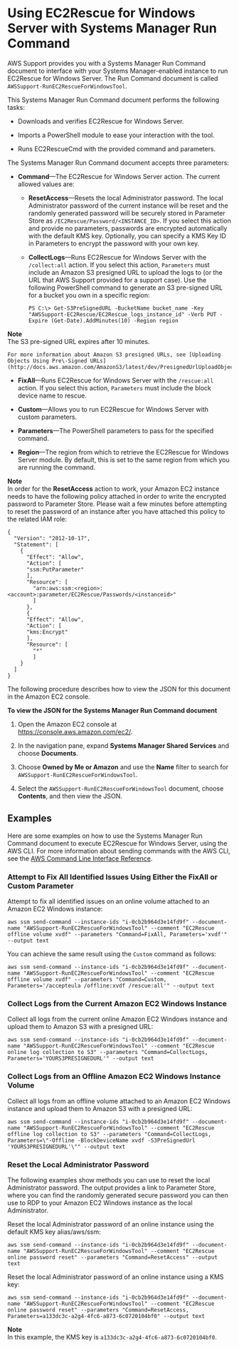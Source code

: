 # Using EC2Rescue for Windows Server with Systems Manager Run Command<a name="ec2rw-ssm"></a>

AWS Support provides you with a Systems Manager Run Command document to interface with your Systems Manager\-enabled instance to run EC2Rescue for Windows Server\. The Run Command document is called `AWSSupport-RunEC2RescueForWindowsTool`\.

This Systems Manager Run Command document performs the following tasks:

+ Downloads and verifies EC2Rescue for Windows Server\.

+ Imports a PowerShell module to ease your interaction with the tool\.

+ Runs EC2RescueCmd with the provided command and parameters\.

The Systems Manager Run Command document accepts three parameters:

+ **Command**—The EC2Rescue for Windows Server action\. The current allowed values are:

  + **ResetAccess**—Resets the local Administrator password\. The local Administrator password of the current instance will be reset and the randomly generated password will be securely stored in Parameter Store as `/EC2Rescue/Password/<INSTANCE_ID>`\. If you select this action and provide no parameters, passwords are encrypted automatically with the default KMS key\. Optionally, you can specify a KMS Key ID in Parameters to encrypt the password with your own key\.

  + **CollectLogs**—Runs EC2Rescue for Windows Server with the `/collect:all` action\. If you select this action, `Parameters` must include an Amazon S3 presigned URL to upload the logs to \(or the URL that AWS Support provided for a support case\)\. Use the following PowerShell command to generate an S3 pre\-signed URL for a bucket you own in a specific region:

    ```
    PS C:\> Get-S3PreSignedURL -BucketName bucket_name -Key "AWSSupport-EC2Rescue/EC2Rescue_logs_instance_id" -Verb PUT -Expire (Get-Date).AddMinutes(10) -Region region
    ```
**Note**  
The S3 pre\-signed URL expires after 10 minutes\.

    For more information about Amazon S3 presigned URLs, see [Uploading Objects Using Pre\-Signed URLs](http://docs.aws.amazon.com/AmazonS3/latest/dev/PresignedUrlUploadObject.html)\.

  + **FixAll**—Runs EC2Rescue for Windows Server with the `/rescue:all` action\. If you select this action, `Parameters` must include the block device name to rescue\.

  + **Custom**—Allows you to run EC2Rescue for Windows Server with custom parameters\.

+ **Parameters**—The PowerShell parameters to pass for the specified command\.

+ **Region**—The region from which to retrieve the EC2Rescue for Windows Server module\. By default, this is set to the same region from which you are running the command\.

**Note**  
In order for the **ResetAccess** action to work, your Amazon EC2 instance needs to have the following policy attached in order to write the encrypted password to Parameter Store\. Please wait a few minutes before attempting to reset the password of an instance after you have attached this policy to the related IAM role:  

```
{ 
  "Version": "2012-10-17", 
  "Statement": [ 
    { 
      "Effect": "Allow", 
      "Action": [ 
      "ssm:PutParameter" 
      ], 
      "Resource": [ 
        "arn:aws:ssm:<region>:<account>:parameter/EC2Rescue/Passwords/<instanceid>" 
        ] 
      }, 
      { 
      "Effect": "Allow", 
      "Action": [ 
      "kms:Encrypt" 
      ], 
      "Resource": [ 
        "*" 
        ] 
    } 
  ] 
}
```

The following procedure describes how to view the JSON for this document in the Amazon EC2 console\.

**To view the JSON for the Systems Manager Run Command document**

1. Open the Amazon EC2 console at [https://console\.aws\.amazon\.com/ec2/](https://console.aws.amazon.com/ec2/)\.

1. In the navigation pane, expand **Systems Manager Shared Services** and choose **Documents**\.

1. Choose **Owned by Me or Amazon** and use the **Name** filter to search for `AWSSupport-RunEC2RescueForWindowsTool`\.

1. Select the `AWSSupport-RunEC2RescueForWindowsTool` document, choose **Contents**, and then view the JSON\.

## Examples<a name="ec2rw-ssm-examples"></a>

Here are some examples on how to use the Systems Manager Run Command document to execute EC2Rescue for Windows Server, using the AWS CLI\. For more information about sending commands with the AWS CLI, see the [AWS Command Line Interface Reference](http://docs.aws.amazon.com/cli/latest/reference/ssm/send-command.html)\.

### Attempt to Fix All Identified Issues Using Either the FixAll or Custom Parameter<a name="ec2rw-ssm-exam1"></a>

Attempt to fix all identified issues on an online volume attached to an Amazon EC2 Windows instance:

```
aws ssm send-command --instance-ids "i-0cb2b964d3e14fd9f" --document-name "AWSSupport-RunEC2RescueForWindowsTool" --comment "EC2Rescue offline volume xvdf" --parameters "Command=FixAll, Parameters='xvdf'" --output text
```

You can achieve the same result using the `Custom` command as follows:

```
aws ssm send-command --instance-ids "i-0cb2b964d3e14fd9f" --document-name "AWSSupport-RunEC2RescueForWindowsTool" --comment "EC2Rescue offline volume xvdf" --parameters "Command=Custom, Parameters='/accepteula /offline:xvdf /rescue:all'" --output text
```

### Collect Logs from the Current Amazon EC2 Windows Instance<a name="ec2rw-ssm-exam2"></a>

Collect all logs from the current online Amazon EC2 Windows instance and upload them to Amazon S3 with a presigned URL:

```
aws ssm send-command --instance-ids "i-0cb2b964d3e14fd9f" --document-name "AWSSupport-RunEC2RescueForWindowsTool" --comment "EC2Rescue online log collection to S3" --parameters "Command=CollectLogs, Parameters='YOURS3PRESIGNEDURL'" --output text
```

### Collect Logs from an Offline Amazon EC2 Windows Instance Volume<a name="ec2rw-ssm-exam3"></a>

Collect all logs from an offline volume attached to an Amazon EC2 Windows instance and upload them to Amazon S3 with a presigned URL: 

```
aws ssm send-command --instance-ids "i-0cb2b964d3e14fd9f" --document-name "AWSSupport-RunEC2RescueForWindowsTool" --comment "EC2Rescue offline log collection to S3" --parameters "Command=CollectLogs, Parameters=\"-Offline -BlockDeviceName xvdf -S3PreSignedUrl 'YOURS3PRESIGNEDURL'\"" --output text
```

### Reset the Local Administrator Password<a name="ec2rw-ssm-exam4"></a>

The following examples show methods you can use to reset the local Administrator password\. The output provides a link to Parameter Store, where you can find the randomly generated secure password you can then use to RDP to your Amazon EC2 Windows instance as the local Administrator\.

Reset the local Administrator password of an online instance using the default KMS key alias/aws/ssm:

```
aws ssm send-command --instance-ids "i-0cb2b964d3e14fd9f" --document-name "AWSSupport-RunEC2RescueForWindowsTool" --comment "EC2Rescue online password reset" --parameters "Command=ResetAccess" --output text
```

Reset the local Administrator password of an online instance using a KMS key:

```
aws ssm send-command --instance-ids "i-0cb2b964d3e14fd9f" --document-name "AWSSupport-RunEC2RescueForWindowsTool" --comment "EC2Rescue online password reset" --parameters "Command=ResetAccess, Parameters=a133dc3c-a2g4-4fc6-a873-6c0720104bf0" --output text
```

**Note**  
In this example, the KMS key is `a133dc3c-a2g4-4fc6-a873-6c0720104bf0`\.